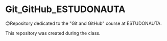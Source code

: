 # Git_GitHub_ESTUDONAUTA

😊Repository dedicated to the "Git and GitHub" course at ESTUDONAUTA.

This repository was created during the class. 
